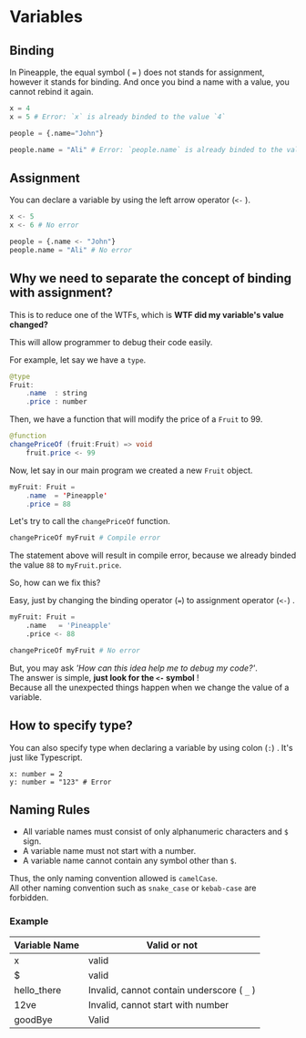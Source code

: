 # Variables
## Binding 
In Pineapple, the equal symbol ( `=` ) does not stands for assignment, however it stands for binding. And once you bind a name with a value, you cannot rebind it again.
```python
x = 4
x = 5 # Error: `x` is already binded to the value `4`

people = {.name="John"}

people.name = "Ali" # Error: `people.name` is already binded to the value "John"
```
## Assignment
You can declare a variable by using the left arrow operator (`<-` ).
```python
x <- 5
x <- 6 # No error

people = {.name <- "John"}
people.name = "Ali" # No error
```

## Why we need to separate the concept of binding with assignment?
This is to reduce one of the WTFs, which is **WTF did my variable's value changed?**

This will allow programmer to debug their code easily.  

For example, let say we have a `type`.
```java
@type
Fruit:
    .name  : string
    .price : number
```
Then, we have a function that will modify the price of a `Fruit` to 99.
```java
@function
changePriceOf (fruit:Fruit) => void
    fruit.price <- 99
```
Now, let say in our main program we created a new `Fruit` object.
```java
myFruit: Fruit =
    .name  = 'Pineapple'
    .price = 88
```
Let's try to call the `changePriceOf` function.
```python
changePriceOf myFruit # Compile error
```
The statement above will result in compile error, because we already binded the value `88` to `myFruit.price`.  

So, how can we fix this?  

Easy, just by changing the binding operator (`=`) to assignment operator (`<-`) .
```python
myFruit: Fruit =
    .name   = 'Pineapple'
    .price <- 88

changePriceOf myFruit # No error
```
But, you may ask *'How can this idea help me to debug my code?'*.  
The answer is simple,  **just look for the `<-` symbol** !  
Because all the unexpected things happen when we change the value of a variable.


## How to specify type?
You can also specify type when declaring a variable by using colon (`:`) . It's just like Typescript.
```
x: number = 2
y: number = "123" # Error
```

## Naming Rules
- All variable names must consist of only alphanumeric characters and `$` sign.
- A variable name must not start with a number. 
- A variable name cannot contain any symbol other than `$`.

Thus, the only naming convention allowed is `camelCase`.   
All other naming convention such as `snake_case` or `kebab-case` are forbidden.

### Example

|Variable Name|Valid or not|  
|--|--|  
|x|valid|  
|$|valid|  
|hello_there|Invalid, cannot contain underscore ( `_` ) |  
|12ve|Invalid, cannot start with number
|goodBye|Valid
